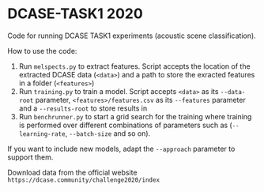 # DCASE-TASK1 2020

Code for running DCASE TASK1 experiments (acoustic scene classification).

How to use the code:

1. Run `melspects.py` to extract features. Script accepts the location of the extracted DCASE data (`<data>`) and a path to store the exracted features in a folder (`<features>`)
2. Run `training.py` to train a model. Script accepts `<data>` as its `--data-root` parameter, `<features>/features.csv` as its `--features` parameter and a `--results-root` to store results in
3. Run `benchrunner.py` to start a grid search for the training where training is performed over different combinations of parameters such as (`--learning-rate`, `--batch-size` and so on).

If you want to include new models, adapt the `--approach` parameter to support them.

Download data from the official website `https://dcase.community/challenge2020/index`
